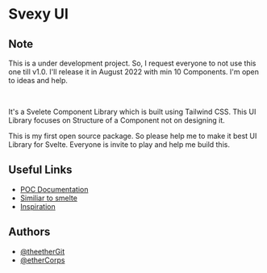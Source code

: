 # Svexy UI

## Note
<p>This is a under development project. So, I request everyone to not use this one till v1.0. I'll release it in August 2022 with min 10 Components.
I'm open to ideas and help.
</p>
<p>
  <img alt="" src="https://img.shields.io/apm/l/atomic-design-ui.svg" />
  <img alt="" src="https://img.shields.io/badge/for-svelte-green" />
  <img alt="" src="https://badgen.net/badge/icon/typescript?icon=typescript&label" />
</p>
It's a Svelete Component Library which is built using Tailwind CSS. This UI Library focuses on Structure of a Component not on designing it.

This is my first open source package. So please help me to make it best UI Library for Svelte. Everyone is invite to play and help me build this.
## Useful Links

- [POC Documentation](https://docs.google.com/document/d/12QiB-en4Zf4h46a6WBzH7x5aX9oHBAsu_dv9CmIijMU/edit?usp=sharing)
- [Similiar to smelte](https://github.com/matyunya/smelte)
- [Inspiration](https://github.com/illright/attractions)

## Authors

- [@theetherGit](https://www.github.com/theetherGit)
- [@etherCorps](https://www.github.com/etherCorps)
